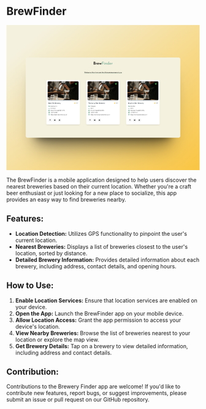 # BrewFinder

![Preview](public/Mock.png)


The BrewFinder is a mobile application designed to help users discover the nearest breweries based on their current location. Whether you're a craft beer enthusiast or just looking for a new place to socialize, this app provides an easy way to find breweries nearby.

## Features:
- **Location Detection:** Utilizes GPS functionality to pinpoint the user's current location.
- **Nearest Breweries:** Displays a list of breweries closest to the user's location, sorted by distance.
- **Detailed Brewery Information:** Provides detailed information about each brewery, including address, contact details, and opening hours.

## How to Use:
1. **Enable Location Services:** Ensure that location services are enabled on your device.
2. **Open the App:** Launch the BrewFinder app on your mobile device.
3. **Allow Location Access:** Grant the app permission to access your device's location.
4. **View Nearby Breweries:** Browse the list of breweries nearest to your location or explore the map view.
5. **Get Brewery Details:** Tap on a brewery to view detailed information, including address and contact details.

## Contribution:
Contributions to the Brewery Finder app are welcome! If you'd like to contribute new features, report bugs, or suggest improvements, please submit an issue or pull request on our GitHub repository.

